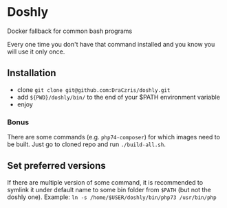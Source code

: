 # Doshly
Docker fallback for common bash programs

Every one time you don't have that command installed and you know you will use it only once.

## Installation

- clone `git clone git@github.com:DraCzris/doshly.git`
- add `${PWD}/doshly/bin/` to the end of your $PATH environment variable
- enjoy

### Bonus

There are some commands (e.g. `php74-composer`) for which images need to be built. Just go to cloned repo and run `./build-all.sh`.

## Set preferred versions

If there are multiple version of some command, it is recommended to symlink it under default name to some bin folder from `$PATH` (but not the doshly one).
Example: `ln -s /home/$USER/doshly/bin/php73 /usr/bin/php`
